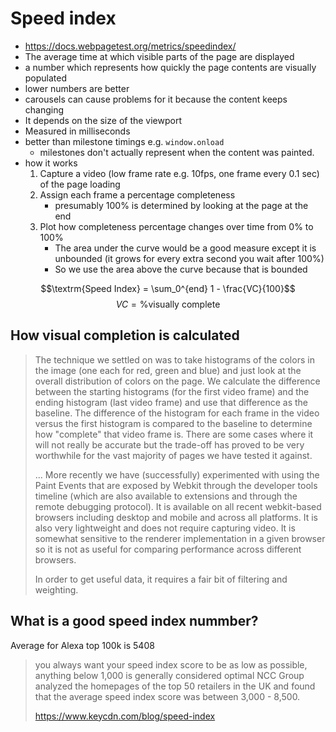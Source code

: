 # Speed index

- https://docs.webpagetest.org/metrics/speedindex/
- The average time at which visible parts of the page are displayed
- a number which represents how quickly the page contents are visually populated
- lower numbers are better
- carousels can cause problems for it because the content keeps changing
- It depends on the size of the viewport
- Measured in milliseconds
- better than milestone timings e.g. `window.onload`
    - milestones don't actually represent when the content was painted.
- how it works
    1. Capture a video (low frame rate e.g. 10fps, one frame every 0.1 sec) of
       the page loading
    1. Assign each frame a percentage completeness
        - presumably 100% is determined by looking at the page at the end
    1. Plot how completeness percentage changes over time from 0% to 100%
        - The area under the curve would be a good measure except it is
          unbounded (it grows for every extra second you wait after 100%)
        - So we use the area above the curve because that is bounded

$$\textrm{Speed Index} = \sum_0^{end} 1 - \frac{VC}{100}$$
$$VC = \textrm{\% visually complete}$$

## How visual completion is calculated

> The technique we settled on was to take histograms of the colors in the image
> (one each for red, green and blue) and just look at the overall distribution
> of colors on the page. We calculate the difference between the starting
> histograms (for the first video frame) and the ending histogram (last video
> frame) and use that difference as the baseline. The difference of the
> histogram for each frame in the video versus the first histogram is compared
> to the baseline to determine how "complete" that video frame is. There are
> some cases where it will not really be accurate but the trade-off has proved
> to be very worthwhile for the vast majority of pages we have tested it
> against.
>
> ... More recently we have (successfully) experimented with using the Paint
> Events that are exposed by Webkit through the developer tools timeline (which
> are also available to extensions and through the remote debugging protocol).
> It is available on all recent webkit-based browsers including desktop and
> mobile and across all platforms. It is also very lightweight and does not
> require capturing video. It is somewhat sensitive to the renderer
> implementation in a given browser so it is not as useful for comparing
> performance across different browsers.
>
> In order to get useful data, it requires a fair bit of filtering and
> weighting.

## What is a good speed index nummber?

Average for Alexa top 100k is 5408

> you always want your speed index score to be as low as possible, anything
> below 1,000 is generally considered optimal NCC Group analyzed the homepages
> of the top 50 retailers in the UK and found that the average speed index score
> was between 3,000 - 8,500.
>
> https://www.keycdn.com/blog/speed-index
